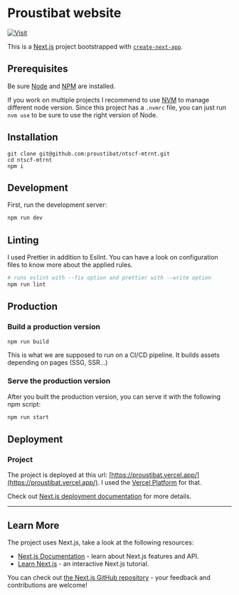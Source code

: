 # Proustibat website

[![Visit](https://img.shields.io/badge/visit-site-2fa4cf.svg)](https://proustibat.vercel.app/)

This is a [Next.js](https://nextjs.org/) project bootstrapped with [`create-next-app`](https://github.com/vercel/next.js/tree/canary/packages/create-next-app).

## Prerequisites

Be sure [Node](https://nodejs.org/) and [NPM](https://www.npmjs.com/) are installed.

If you work on multiple projects I recommend to use [NVM](https://github.com/nvm-sh/nvm) to manage different node version.
Since this project has a `.nvmrc` file, you can just run `nvm use` to be sure to use the right version of Node.

## Installation

```$xslt
git clone git@github.com:proustibat/ntscf-mtrnt.git
cd ntscf-mtrnt
npm i
```

## Development

First, run the development server:

```bash
npm run dev
```

## Linting

I used Prettier in addition to Eslint. You can have a look on configuration files to know more about the applied rules.

```bash
# runs eslint with --fix option and prettier with --write option
npm run lint
```

## Production

### Build a production version

```bash
npm run build
```

This is what we are supposed to run on a CI/CD pipeline. It builds assets depending on pages (SSG, SSR...)

### Serve the production version

After you built the production version, you can serve it with the following npm script:

```bash
npm run start
```

## Deployment

### Project

The project is deployed at this url: [https://proustibat.vercel.app/](https://proustibat.vercel.app/).
I used the [Vercel Platform](https://vercel.com/new?utm_medium=default-template&filter=next.js&utm_source=create-next-app&utm_campaign=create-next-app-readme) for that.

Check out [Next.js deployment documentation](https://nextjs.org/docs/deployment) for more details.

---

## Learn More

The project uses Next.js, take a look at the following resources:

- [Next.js Documentation](https://nextjs.org/docs) - learn about Next.js features and API.
- [Learn Next.js](https://nextjs.org/learn) - an interactive Next.js tutorial.

You can check out [the Next.js GitHub repository](https://github.com/vercel/next.js/) - your feedback and contributions are welcome!
